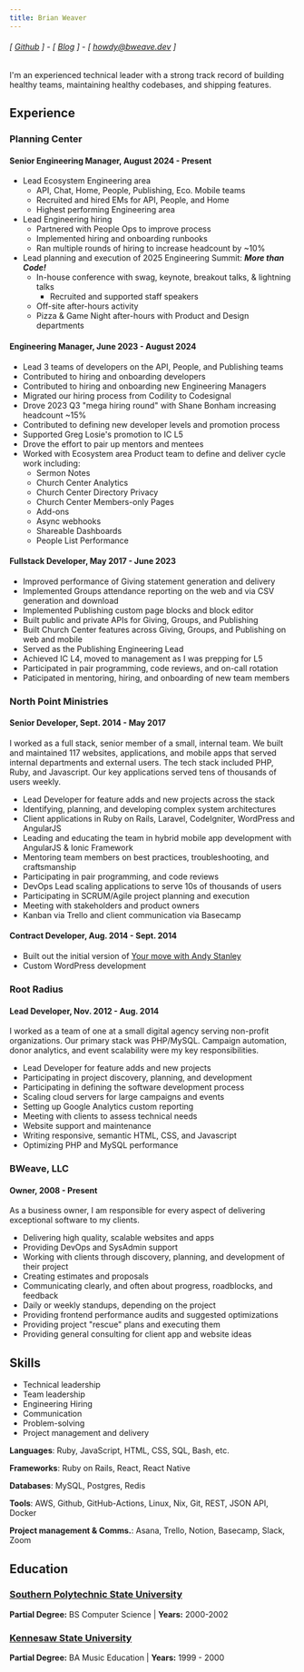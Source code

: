 ```yaml
---
title: Brian Weaver
---
```


###### [ [Github](https://www.github.com/bweave) ] - [ [Blog](https://blog.bweave.dev/) ] - [ howdy@bweave.dev ]

I'm an experienced technical leader with a strong track record of building healthy teams, maintaining healthy codebases, and shipping features.

## Experience

### Planning Center

#### Senior Engineering Manager, August 2024 - Present

- Lead Ecosystem Engineering area
  - API, Chat, Home, People, Publishing, Eco. Mobile teams
  - Recruited and hired EMs for API, People, and Home
  - Highest performing Engineering area
- Lead Engineering hiring
  - Partnered with People Ops to improve process
  - Implemented hiring and onboarding runbooks
  - Ran multiple rounds of hiring to increase headcount by ~10%
- Lead planning and execution of 2025 Engineering Summit: **_More than Code!_**
  - In-house conference with swag, keynote, breakout talks, & lightning talks
    - Recruited and supported staff speakers
  - Off-site after-hours activity
  - Pizza & Game Night after-hours with Product and Design departments

#### Engineering Manager, June 2023 - August 2024

- Lead 3 teams of developers on the API, People, and Publishing teams
- Contributed to hiring and onboarding developers
- Contributed to hiring and onboarding new Engineering Managers
- Migrated our hiring process from Codility to Codesignal
- Drove 2023 Q3 "mega hiring round" with Shane Bonham increasing headcount ~15%
- Contributed to defining new developer levels and promotion process
- Supported Greg Losie's promotion to IC L5
- Drove the effort to pair up mentors and mentees
- Worked with Ecosystem area Product team to define and deliver cycle work including:
  - Sermon Notes
  - Church Center Analytics
  - Church Center Directory Privacy
  - Church Center Members-only Pages
  - Add-ons
  - Async webhooks
  - Shareable Dashboards
  - People List Performance

#### Fullstack Developer, May 2017 - June 2023

- Improved performance of Giving statement generation and delivery
- Implemented Groups attendance reporting on the web and via CSV generation and download
- Implemented Publishing custom page blocks and block editor
- Built public and private APIs for Giving, Groups, and Publishing
- Built Church Center features across Giving, Groups, and Publishing on web and mobile
- Served as the Publishing Engineering Lead
- Achieved IC L4, moved to management as I was prepping for L5
- Participated in pair programming, code reviews, and on-call rotation
- Paticipated in mentoring, hiring, and onboarding of new team members

### North Point Ministries

#### Senior Developer, Sept. 2014 - May 2017

I worked as a full stack, senior member of a small, internal team. We built and maintained 117 websites, applications, and mobile apps that served internal departments and external users. The tech stack included PHP, Ruby, and Javascript. Our key applications served tens of thousands of users weekly.

- Lead Developer for feature adds and new projects across the stack
- Identifying, planning, and developing complex system architectures
- Client applications in Ruby on Rails, Laravel, CodeIgniter, WordPress and AngularJS
- Leading and educating the team in hybrid mobile app development with AngularJS & Ionic Framework
- Mentoring team members on best practices, troubleshooting, and craftsmanship
- Participating in pair programming, and code reviews
- DevOps Lead scaling applications to serve 10s of thousands of users
- Participating in SCRUM/Agile project planning and execution
- Meeting with stakeholders and product owners
- Kanban via Trello and client communication via Basecamp

#### Contract Developer, Aug. 2014 - Sept. 2014

- Built out the initial version of [Your move with Andy Stanley](https://yourmove.is/)
- Custom WordPress development

### Root Radius

#### Lead Developer, Nov. 2012 - Aug. 2014

I worked as a team of one at a small digital agency serving non-profit organizations. Our primary stack was PHP/MySQL. Campaign automation, donor analytics, and event scalability were my key responsibilities.

- Lead Developer for feature adds and new projects
- Participating in project discovery, planning, and development
- Participating in defining the software development process
- Scaling cloud servers for large campaigns and events
- Setting up Google Analytics custom reporting
- Meeting with clients to assess technical needs
- Website support and maintenance
- Writing responsive, semantic HTML, CSS, and Javascript
- Optimizing PHP and MySQL performance

### BWeave, LLC

#### Owner, 2008 - Present

As a business owner, I am responsible for every aspect of delivering exceptional software to my clients.

- Delivering high quality, scalable websites and apps
- Providing DevOps and SysAdmin support
- Working with clients through discovery, planning, and development of their project
- Creating estimates and proposals
- Communicating clearly, and often about progress, roadblocks, and feedback
- Daily or weekly standups, depending on the project
- Providing frontend performance audits and suggested optimizations
- Providing project "rescue" plans and executing them
- Providing general consulting for client app and website ideas

## Skills

- Technical leadership
- Team leadership
- Engineering Hiring
- Communication
- Problem-solving
- Project management and delivery

**Languages**: Ruby, JavaScript, HTML, CSS, SQL, Bash, etc.

**Frameworks**: Ruby on Rails, React, React Native

**Databases**: MySQL, Postgres, Redis

**Tools**: AWS, Github, GitHub-Actions, Linux, Nix, Git, REST, JSON API, Docker

**Project management & Comms.**: Asana, Trello, Notion, Basecamp, Slack, Zoom

## Education

### [Southern Polytechnic State University](http://engineering.kennesaw.edu/)

**Partial Degree:** BS Computer Science | **Years:** 2000-2002

### [Kennesaw State University](http://www.kennesaw.edu/)

**Partial Degree:** BA Music Education | **Years:** 1999 - 2000
